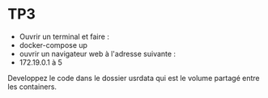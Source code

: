 # TP3
- Ouvrir un terminal et faire :
- docker-compose up
- ouvrir un navigateur web à l'adresse suivante :
- 172.19.0.1 à 5

Developpez le code dans le dossier usrdata qui est le volume partagé entre les containers.
